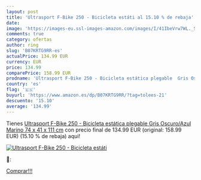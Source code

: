 ```yaml
---
layout: post
title: 'Ultrasport F-Bike 250 - Bicicleta estáti al 15.10 % de rebaja'
date: 
image: 'https://images-eu.ssl-images-amazon.com/images/I/41IbeVrw7WL._SL200_.jpg'
comments: true
category: ofertas
author: ring
slug: 'B07KRTG9RR-es'
actualPrice: 134.99 EUR
currency: EUR
price: 134.99
comparePrice: 158.99 EUR
prodname: 'Ultrasport F-Bike 250 - Bicicleta estática plegable  Gris Oscuro/Azul Marino  74 x 41 x 111 cm'
country: 'es'
flag: '🇪🇸'
buyurl: 'https://www.amazon.es/dp/B07KRTG9RR/?tag=tolees-21'
descuento: '15.10'
average: '134.99'
---
```


Tienes [Ultrasport F-Bike 250 - Bicicleta estática plegable  Gris Oscuro/Azul Marino  74 x 41 x 111 cm](https://www.amazon.es/dp/B07KRTG9RR/?tag=tolees-21) con precio final de  134.99 EUR (original: 158.99 EUR) (15.10 %  de rebaja) aqui!

[![Ultrasport F-Bike 250 - Bicicleta estáti](https://images-eu.ssl-images-amazon.com/images/I/41IbeVrw7WL._SL200_.jpg)](https://www.amazon.es/dp/B07KRTG9RR/?tag=tolees-21)

🔎:


[Comprar!!!](https://www.amazon.es/dp/B07KRTG9RR/?tag=tolees-21)
